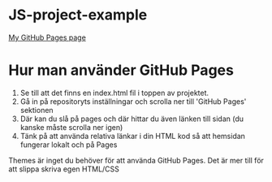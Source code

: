 # JS-project-example

[My GitHub Pages page](https://ec-utblidningar-web20-csharp-intro.github.io/JS-project-example/)

# Hur man använder GitHub Pages

1. Se till att det finns en index.html fil i toppen av projektet.
2. Gå in på repositoryts inställningar och scrolla ner till 'GitHub Pages' sektionen
3. Där kan du slå på pages och där hittar du även länken till sidan (du kanske måste scrolla ner igen)
4. Tänk på att använda relativa länkar i din HTML kod så att hemsidan fungerar lokalt och på Pages

Themes är inget du behöver för att använda GitHub Pages. Det är mer till för att slippa skriva egen HTML/CSS
